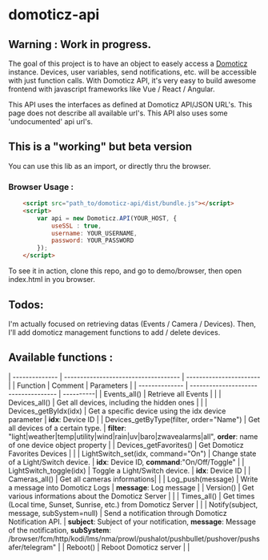 # domoticz-api

## **Warning** : Work in progress.

The goal of this project is to have an object to easely access a [Domoticz](https://www.domoticz.com) instance. Devices, user variables, send notifications, etc. will be accessible with just function calls. With Domoticz API, it's very easy to build  awesome frontend with javascript frameworks like Vue / React / Angular. 

This API uses the interfaces as defined at Domoticz API/JSON URL's. This page does not describe all available url's. This API also uses some 'undocumented' api url's.

## This is a "working" but beta version

You can use this lib as an import, or directly thru the browser.

### Browser Usage :
```html
    <script src="path_to/domoticz-api/dist/bundle.js"></script>
    <script>
        var api = new Domoticz.API(YOUR_HOST, {
            useSSL : true,
            username: YOUR_USERNAME,
            password: YOUR_PASSWORD
        });
    </script>
```

To see it in action, clone this repo, and go to demo/browser, then open index.html in you browser.

## Todos:
I'm actually focused on retrieving datas (Events / Camera / Devices). Then, I'll add domoticz management functions to add / delete devices.

## Available functions :

| --------------  | ------------------------------------ | ----------------------- |
| Function        | Comment                              | Parameters |
| --------------  | ------------------------------------ | ----------|
| Events_all()    | Retrieve all Events | |
| Devices_all()   | Get all devices, including the hidden ones | |
| Devices_getByIdx(idx) | Get a specific device using the idx device parameter | **idx**: Device ID |
| Devices_getByType(filter, order="Name") | Get all devices of a certain type. | **filter**: "light|weather|temp|utility|wind|rain|uv|baro|zwavealarms|all", **order**: name of one device object property |
| Devices_getFavorites() | Get Domoticz Favorites Devices | |
| LightSwitch_set(idx, command="On") | Change state of a Light/Switch device. | **idx**: Device ID, **command**:"On/Off/Toggle" |
| LightSwitch_toggle(idx) | Toggle a Light/Switch device. | **idx**: Device ID |
| Cameras_all() | Get all cameras informations| |
| Log_push(message) | Write a message into Domoticz Logs | **message**: Log message |
| Version() | Get various informations about the Domoticz Server | |
| Times_all() | Get times (Local time, Sunset, Sunrise, etc.) from Domoticz Server | |
| Notify(subject, message, subSystem=null) | Send a notification through Domoticz Notification API. | **subject**: Subject of your notification, **message**: Message of the notification, **subSystem**: <null>/browser/fcm/http/kodi/lms/nma/prowl/pushalot/pushbullet/pushover/pushsafer/telegram" |
| Reboot() | Reboot Domoticz server | |
